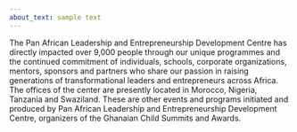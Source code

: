 ```yaml
---
about_text: sample text
---
```

The Pan African Leadership and Entrepreneurship Development Centre has directly impacted over 9,000 people through our unique programmes and the continued commitment of individuals, schools, corporate organizations, mentors, sponsors and partners who share our passion in raising generations of transformational leaders and entrepreneurs across Africa.
The offices of the center are presently located in Morocco, Nigeria, Tanzania and Swaziland.
These are other events and programs initiated and produced by Pan African Leadership and Entrepreneurship Development Centre, organizers of the Ghanaian Child Summits and Awards.